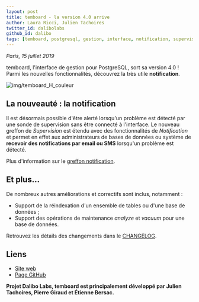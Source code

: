 ```yaml
---
layout: post
title: temboard - la version 4.0 arrive
author: Laura Ricci, Julien Tachoires
twitter_id: dalibolabs
github_id: dalibo
tags: [temboard, postgresql, gestion, interface, notification, supervision, dalibolabs]
---
```


*Paris, 15 juillet 2019*

temboard, l'interface de gestion pour PostgreSQL, sort sa version 4.0 ! Parmi les nouvelles fonctionnalités, découvrez la très utile **notification**.

<!--MORE-->

![img/temboard_H_couleur](https://raw.githubusercontent.com/dalibo/blog/gh-pages/img/temboard_H_couleur.png)


## La nouveauté : la notification

Il est désormais possible d'être alerté lorsqu'un problème est détecté par une sonde de supervision sans être connecté à l'interface.
Le nouveau greffon de *Supervision* est étendu avec des fonctionnalités de *Notification* et permet en effet aux administrateurs de bases de données ou système de **recevoir des
notifications par email ou SMS** lorsqu'un problème est détecté.

Plus d'information sur le [greffon notification](https://temboard.readthedocs.io/en/latest/temboard-howto-alerting/).


## Et plus…

De nombreux autres améliorations et correctifs sont inclus, notamment :

   *  Support de la réindexation d'un ensemble de tables ou d'une base de données ;
   *  Support des opérations de maintenance *analyze* et *vacuum* pour une base de données.
   
Retrouvez les détails des changements dans le [CHANGELOG](https://dali.bo/temboard_changelog).


## Liens
  * [Site web](https://dali.bo/temboard)  
  * [Page GitHub](https://dali.bo/temboard_github)


**Projet Dalibo Labs, temboard est principalement développé par Julien Tachoires, Pierre Giraud et Étienne Bersac.**

